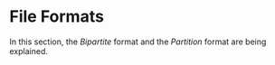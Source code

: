 # File Formats

In this section, the *Bipartite* format and the *Partition* format are being
explained.
